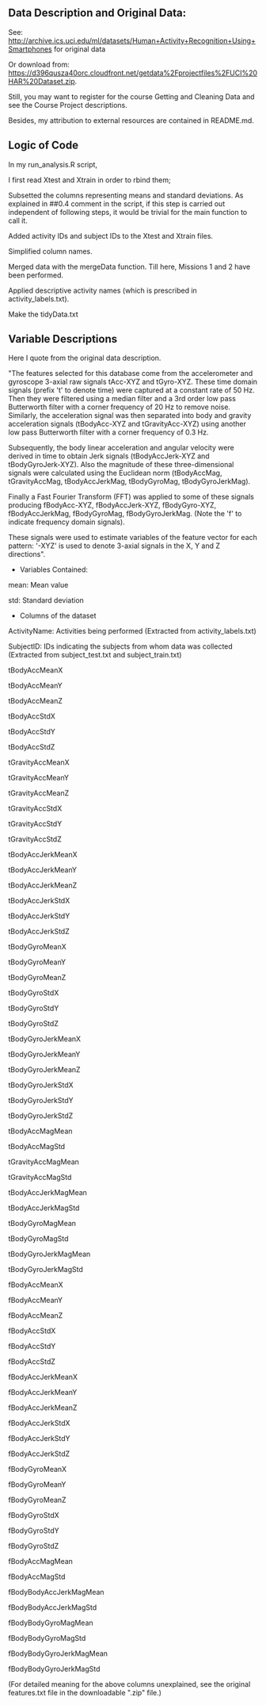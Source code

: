 ## Data Description and Original Data:

See: http://archive.ics.uci.edu/ml/datasets/Human+Activity+Recognition+Using+Smartphones for original data

Or download from: https://d396qusza40orc.cloudfront.net/getdata%2Fprojectfiles%2FUCI%20HAR%20Dataset.zip.

Still, you may want to register for the course Getting and Cleaning Data and see the Course Project descriptions.

Besides, my attribution to external resources are contained in README.md.

## Logic of Code

In my run_analysis.R script,

I first read Xtest and Xtrain in order to rbind them;

Subsetted the columns representing means and standard deviations. As explained in ##0.4 comment in the script, if this
step is carried out independent of following steps, it would be trivial for the main function to call it.

Added activity IDs and subject IDs to the Xtest and Xtrain files.

Simplified column names.

Merged data with the mergeData function. Till here, Missions 1 and 2 have been performed.

Applied descriptive activity names (which is prescribed in activity_labels.txt).

Make the tidyData.txt

## Variable Descriptions

Here I quote from the original data description.

"The features selected for this database come from the accelerometer and gyroscope 3-axial raw signals tAcc-XYZ and tGyro-XYZ. These time domain signals (prefix 't' to denote time) were captured at a constant rate of 50 Hz. Then they were filtered using a median filter and a 3rd order low pass Butterworth filter with a corner frequency of 20 Hz to remove noise. Similarly, the acceleration signal was then separated into body and gravity acceleration signals (tBodyAcc-XYZ and tGravityAcc-XYZ) using another low pass Butterworth filter with a corner frequency of 0.3 Hz.

Subsequently, the body linear acceleration and angular velocity were derived in time to obtain Jerk signals (tBodyAccJerk-XYZ and tBodyGyroJerk-XYZ). Also the magnitude of these three-dimensional signals were calculated using the Euclidean norm (tBodyAccMag, tGravityAccMag, tBodyAccJerkMag, tBodyGyroMag, tBodyGyroJerkMag).

Finally a Fast Fourier Transform (FFT) was applied to some of these signals producing fBodyAcc-XYZ, fBodyAccJerk-XYZ, fBodyGyro-XYZ, fBodyAccJerkMag, fBodyGyroMag, fBodyGyroJerkMag. (Note the 'f' to indicate frequency domain signals).

These signals were used to estimate variables of the feature vector for each pattern: '-XYZ' is used to denote 3-axial signals in the X, Y and Z directions".

* Variables Contained:

mean: Mean value

std: Standard deviation

* Columns of the dataset

ActivityName: Activities being performed (Extracted from activity_labels.txt)

SubjectID: IDs indicating the subjects from whom data was collected (Extracted from subject_test.txt and subject_train.txt)

tBodyAccMeanX

tBodyAccMeanY

tBodyAccMeanZ

tBodyAccStdX

tBodyAccStdY

tBodyAccStdZ

tGravityAccMeanX

tGravityAccMeanY

tGravityAccMeanZ

tGravityAccStdX

tGravityAccStdY

tGravityAccStdZ

tBodyAccJerkMeanX

tBodyAccJerkMeanY

tBodyAccJerkMeanZ

tBodyAccJerkStdX

tBodyAccJerkStdY

tBodyAccJerkStdZ

tBodyGyroMeanX

tBodyGyroMeanY

tBodyGyroMeanZ

tBodyGyroStdX

tBodyGyroStdY

tBodyGyroStdZ

tBodyGyroJerkMeanX

tBodyGyroJerkMeanY

tBodyGyroJerkMeanZ

tBodyGyroJerkStdX

tBodyGyroJerkStdY

tBodyGyroJerkStdZ

tBodyAccMagMean

tBodyAccMagStd

tGravityAccMagMean

tGravityAccMagStd

tBodyAccJerkMagMean

tBodyAccJerkMagStd

tBodyGyroMagMean

tBodyGyroMagStd

tBodyGyroJerkMagMean

tBodyGyroJerkMagStd

fBodyAccMeanX

fBodyAccMeanY

fBodyAccMeanZ

fBodyAccStdX

fBodyAccStdY

fBodyAccStdZ

fBodyAccJerkMeanX

fBodyAccJerkMeanY

fBodyAccJerkMeanZ

fBodyAccJerkStdX

fBodyAccJerkStdY

fBodyAccJerkStdZ

fBodyGyroMeanX

fBodyGyroMeanY

fBodyGyroMeanZ

fBodyGyroStdX

fBodyGyroStdY

fBodyGyroStdZ

fBodyAccMagMean

fBodyAccMagStd

fBodyBodyAccJerkMagMean

fBodyBodyAccJerkMagStd

fBodyBodyGyroMagMean

fBodyBodyGyroMagStd

fBodyBodyGyroJerkMagMean

fBodyBodyGyroJerkMagStd



(For detailed meaning for the above columns unexplained, see the original features.txt file in the downloadable ".zip" 
file.)

